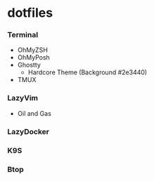 # dotfiles
### Terminal
- OhMyZSH
- OhMyPosh
- Ghostty
  - Hardcore Theme (Background #2e3440)
- TMUX
### LazyVim
- Oil and Gas
### LazyDocker
### K9S
### Btop
  
